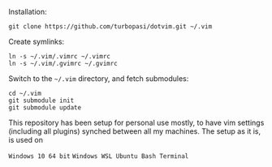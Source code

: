 Installation:
	
	git clone https://github.com/turbopasi/dotvim.git ~/.vim  

Create symlinks:
	
	ln -s ~/.vim/.vimrc ~/.vimrc
	ln -s ~/.vim/.gvimrc ~/.gvimrc


Switch to the `~/.vim` directory, and fetch submodules:
	
	cd ~/.vim
	git submodule init
	git submodule update


This repository has been setup for personal use mostly, to have vim settings (including all plugins) synched between all my machines. The setup as it is, is used on

  `Windows 10 64 bit` 
  `Windows WSL Ubuntu Bash Terminal`


